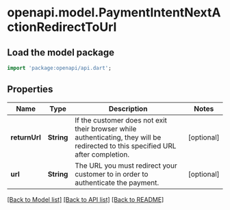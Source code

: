# openapi.model.PaymentIntentNextActionRedirectToUrl

## Load the model package
```dart
import 'package:openapi/api.dart';
```

## Properties
Name | Type | Description | Notes
------------ | ------------- | ------------- | -------------
**returnUrl** | **String** | If the customer does not exit their browser while authenticating, they will be redirected to this specified URL after completion. | [optional] 
**url** | **String** | The URL you must redirect your customer to in order to authenticate the payment. | [optional] 

[[Back to Model list]](../README.md#documentation-for-models) [[Back to API list]](../README.md#documentation-for-api-endpoints) [[Back to README]](../README.md)


